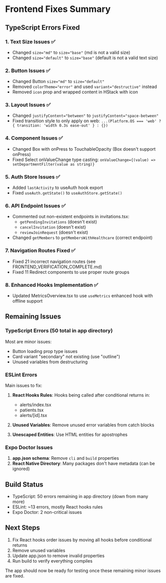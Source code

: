 # Frontend Fixes Summary

## TypeScript Errors Fixed

### 1. Text Size Issues ✅
- Changed `size="md"` to `size="base"` (md is not a valid size)
- Changed `size="default"` to `size="base"` (default is not a valid text size)

### 2. Button Issues ✅
- Changed Button `size="md"` to `size="default"`
- Removed `colorTheme="error"` and used `variant="destructive"` instead
- Removed `icon` prop and wrapped content in HStack with icon

### 3. Layout Issues ✅
- Changed `justifyContent="between"` to `justifyContent="space-between"`
- Fixed transition style to only apply on web: `...(Platform.OS === 'web' ? { transition: 'width 0.3s ease-out' } : {})`

### 4. Component Issues ✅
- Changed Box with onPress to TouchableOpacity (Box doesn't support onPress)
- Fixed Select onValueChange type casting: `onValueChange={(value) => setDepartmentFilter(value as string)}`

### 5. Auth Store Issues ✅
- Added `lastActivity` to useAuth hook export
- Fixed `useAuth.getState()` to `useAuthStore.getState()`

### 6. API Endpoint Issues ✅
- Commented out non-existent endpoints in invitations.tsx:
  - `getPendingInvitations` (doesn't exist)
  - `cancelInvitation` (doesn't exist)
  - `reviewJoinRequest` (doesn't exist)
- Changed `getMembers` to `getMembersWithHealthcare` (correct endpoint)

### 7. Navigation Routes Fixed ✅
- Fixed 21 incorrect navigation routes (see FRONTEND_VERIFICATION_COMPLETE.md)
- Fixed 11 Redirect components to use proper route groups

### 8. Enhanced Hooks Implementation ✅
- Updated MetricsOverview.tsx to use `useMetrics` enhanced hook with offline support

## Remaining Issues

### TypeScript Errors (50 total in app directory)
Most are minor issues:
- Button loading prop type issues
- Card variant "secondary" not existing (use "outline")
- Unused variables from destructuring

### ESLint Errors
Main issues to fix:
1. **React Hooks Rules**: Hooks being called after conditional returns in:
   - alerts/index.tsx
   - patients.tsx
   - alerts/[id].tsx

2. **Unused Variables**: Remove unused error variables from catch blocks

3. **Unescaped Entities**: Use HTML entities for apostrophes

### Expo Doctor Issues
1. **app.json schema**: Remove `cli` and `build` properties
2. **React Native Directory**: Many packages don't have metadata (can be ignored)

## Build Status
- TypeScript: 50 errors remaining in app directory (down from many more)
- ESLint: ~13 errors, mostly React hooks rules
- Expo Doctor: 2 non-critical issues

## Next Steps
1. Fix React hooks order issues by moving all hooks before conditional returns
2. Remove unused variables
3. Update app.json to remove invalid properties
4. Run build to verify everything compiles

The app should now be ready for testing once these remaining minor issues are fixed.